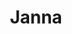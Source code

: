 ---
title: Janna
crosslinks:
- leagueoflegends
- jannamains
- AnnieMains
- sonamains
- LeagueConnect
- supportlol
- REEEEEEEEEE
- ShadowBan
- tightdresses
- summonerschool
- RyzeMains
---